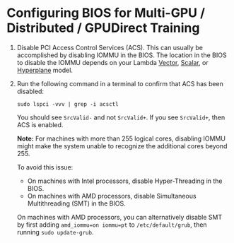 # Configuring BIOS for Multi-GPU / Distributed / GPUDirect Training

1. Disable PCI Access Control Services (ACS). This can usually be accomplished
   by disabling IOMMU in the BIOS. The location in the BIOS to disable the
   IOMMU depends on your Lambda
   [Vector](https://lambdalabs.com/gpu-workstations/vector),
   [Scalar](https://lambdalabs.com/products/blade), or
   [Hyperplane](https://lambdalabs.com/deep-learning/servers/hyperplane-a100)
   model.

1. Run the following command in a terminal to confirm that ACS has been
   disabled:

       sudo lspci -vvv | grep -i acsctl

   You should see `SrcValid-` and not `SrcValid+`. If you see `SrcValid+`,
   then ACS is enabled.

   **Note:** For machines with more than 255 logical cores, disabling IOMMU
   might make the system unable to recognize the additional cores beyond 255.

   To avoid this issue:

   - On machines with Intel processors, disable Hyper-Threading in the BIOS.
   - On machines with AMD processors, disable Simultaneous Multithreading (SMT)
     in the BIOS.

   On machines with AMD processors, you can alternatively disable SMT by first
   adding `amd_iommu=on iommu=pt` to `/etc/default/grub`, then running
   `sudo update-grub`.

